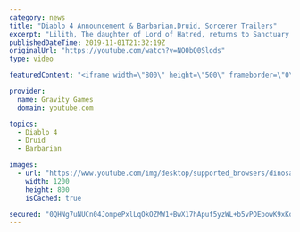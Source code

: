```yaml
---
category: news
title: "Diablo 4 Announcement & Barbarian,Druid, Sorcerer Trailers"
excerpt: "Lilith, The daughter of Lord of Hatred, returns to Sanctuary in the reveal trailer for Diablo 4. Diablo IV is the newest cinematic from ..."
publishedDateTime: 2019-11-01T21:32:19Z
originalUrl: "https://youtube.com/watch?v=NO0bQ0Slods"
type: video

featuredContent: "<iframe width=\"800\" height=\"500\" frameborder=\"0\" src=\"https://www.youtube.com/embed/NO0bQ0Slods\" allow=\"accelerometer; autoplay; encrypted-media; gyroscope; picture-in-picture\" allowfullscreen></iframe>"

provider:
  name: Gravity Games
  domain: youtube.com

topics:
  - Diablo 4
  - Druid
  - Barbarian

images:
  - url: "https://www.youtube.com/img/desktop/supported_browsers/dinosaur.png"
    width: 1200
    height: 800
    isCached: true

secured: "0QHNg7uNUCn04JompePxlLqOkOZMW1+BwX17hApuf5yzWL+b5vPOEbowK9xKoz1iBECENapdpspFfUGiXFB037qFGZvTg8bFfNiL9Krm0lIz6kyQdgkEBXUEzWHg3fvVSnQtmDhFoNOYvJ8AIZNvniK9/LJ48u+CDcH1l/1mAR1QgoLmY0sLBQaT5LrhLQi8n9tcM8df6lgM0gzL79esfWKaMXYfUd3kr9Wge9fzavKg7Msa3JXqZznxrYkIyb2uJKS1SJaoMUcDDvQBNeTfQWBm4+O92cFWzHsw5RW5Wftjg+KVThhH8HrtBGMuTbEe/FwAVKUtcxdG3WTL5gdO91+zMhwXnEF/iLZrHdnApJgysS+XgPLl6Jt2EyDuDFATjaNqlQukLIUGVfOwoKUqPC97UTk8Ge/0SBhUJLSBb2w=;FPakUpx2I814i4pTXCCQng=="
---
```


